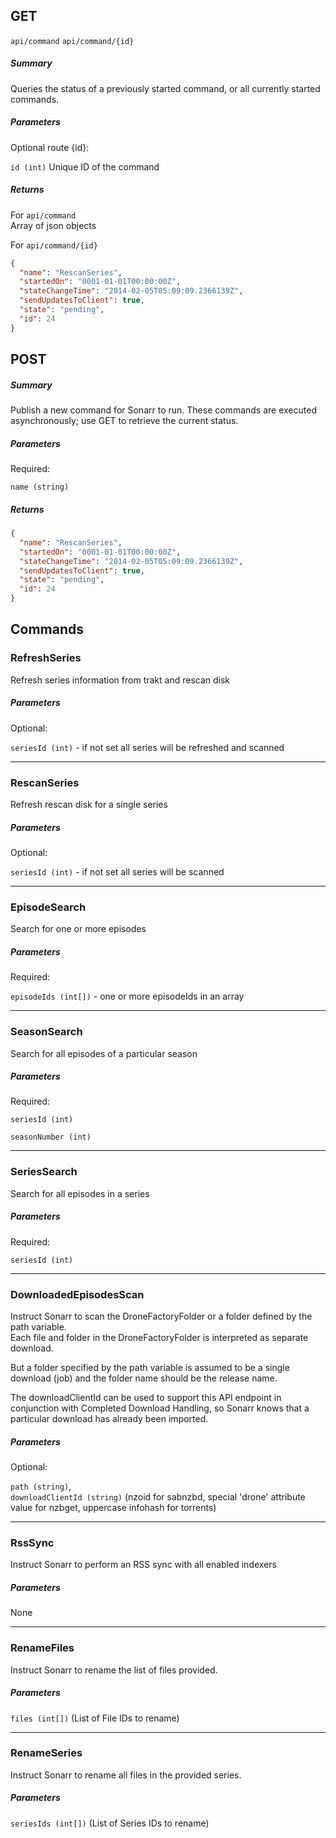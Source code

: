 ## GET ##

`api/command`
`api/command/{id}`

##### Summary #####
Queries the status of a previously started command, or all currently started commands.

##### Parameters ######

Optional route {id}:

`id (int)` Unique ID of the command

##### Returns ######

For `api/command`   
Array of json objects   

For `api/command/{id}`
````JSON
{
  "name": "RescanSeries",
  "startedOn": "0001-01-01T00:00:00Z",
  "stateChangeTime": "2014-02-05T05:09:09.2366139Z",
  "sendUpdatesToClient": true,
  "state": "pending",
  "id": 24
}
````

## POST ##

##### Summary #####
Publish a new command for Sonarr to run. These commands are executed asynchronously; use GET to retrieve the current status.

##### Parameters ######

Required:

`name (string)`

##### Returns ######

````JSON
{
  "name": "RescanSeries",
  "startedOn": "0001-01-01T00:00:00Z",
  "stateChangeTime": "2014-02-05T05:09:09.2366139Z",
  "sendUpdatesToClient": true,
  "state": "pending",
  "id": 24
}
````

## Commands ##

### RefreshSeries ###
Refresh series information from trakt and rescan disk

##### Parameters ######

Optional:

`seriesId (int)` - if not set all series will be refreshed and scanned

---

### RescanSeries ###
Refresh rescan disk for a single series

##### Parameters ######

Optional:

`seriesId (int)` - if not set all series will be scanned

---

### EpisodeSearch ###
Search for one or more episodes

##### Parameters ######

Required:

`episodeIds (int[])` - one or more episodeIds in an array

---

### SeasonSearch ###
Search for all episodes of a particular season

##### Parameters ######

Required:

`seriesId (int)`

`seasonNumber (int)`

---

### SeriesSearch ###
Search for all episodes in a series

##### Parameters ######

Required:

`seriesId (int)`

---

### DownloadedEpisodesScan ###
Instruct Sonarr to scan the DroneFactoryFolder or a folder defined by the path variable.    
Each file and folder in the DroneFactoryFolder is interpreted as separate download.   

But a folder specified by the path variable is assumed to be a single download (job) and the folder name should be the release name.

The downloadClientId can be used to support this API endpoint in conjunction with Completed Download Handling, so Sonarr knows that a particular download has already been imported.

##### Parameters ######

Optional:

`path (string)`,   
`downloadClientId (string)` (nzoid for sabnzbd, special 'drone' attribute value for nzbget, uppercase infohash for torrents)

---

### RssSync ###
Instruct Sonarr to perform an RSS sync with all enabled indexers

##### Parameters ######

None

---

### RenameFiles ###
Instruct Sonarr to rename the list of files provided.

##### Parameters ######

`files (int[])` (List of File IDs to rename)

---

### RenameSeries ###
Instruct Sonarr to rename all files in the provided series.

##### Parameters ######

`seriesIds (int[])` (List of Series IDs to rename)